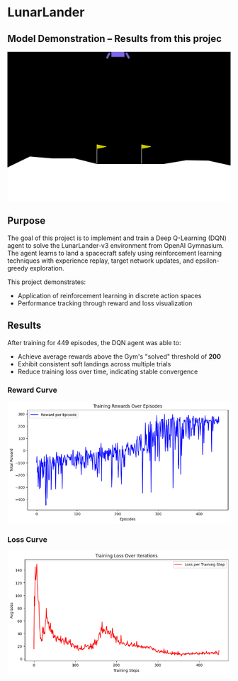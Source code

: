 # LunarLander
## Model Demonstration – Results from this projec
![Agent in Action](lunar_lander_dqn.gif)

## Purpose
The goal of this project is to implement and train a Deep Q-Learning (DQN) agent to solve the LunarLander-v3 environment from OpenAI Gymnasium. The agent learns to land a spacecraft safely using reinforcement learning techniques with experience replay, target network updates, and epsilon-greedy exploration.

This project demonstrates:
- Application of reinforcement learning in discrete action spaces
- Performance tracking through reward and loss visualization

## Results
After training for 449 episodes, the DQN agent was able to:
- Achieve average rewards above the Gym's "solved" threshold of **200**
- Exhibit consistent soft landings across multiple trials
- Reduce training loss over time, indicating stable convergence

### Reward Curve
![Reward Plot](trainingrewards.png)

### Loss Curve
![Loss Plot](trainingloss.png)
